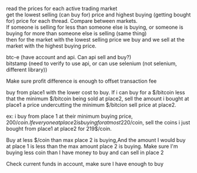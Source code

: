 read the prices for each active trading market  
get the lowest selling (can buy for) price and highest buying (getting bought for) price for each thread. Compare between markets.  
If someone is selling for less than someone else is buying, or someone is buying for more than someone else is selling (same thing)  
then for the market with the lowest selling price we buy and we sell at the market with the highest buying price.  

btc-e (have account and api. Can api sell and buy?)  
bitstamp (need to verify to use api, or can use selenium (not selenium, different library))  


Make sure profit difference is enough to offset transaction fee


buy from place1 with the lower cost to buy. If i can buy for a $/bitcoin less that the minimum $/bitcoin being sold at place2, sell the amount i bought at place1 a price undercutting the minimum $/bitcion sell price at place2.

ex: i buy from place 1 at their minimum buying price, 200$/coin. If everyone at place2 is buying for at most 220$/coin, sell the coins i just bought from place1 at place2 for 219$/coin.

Buy at less $/coin than max place 2 is buying,And the amount I would buy at place 1 is less than the max amount place 2 is buying.
Make sure I'm buying less coin than I have money to buy and can sell in place 2

Check current funds in account, make sure I have enough to buy